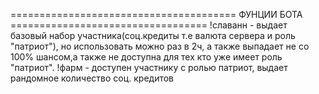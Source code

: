 ======================================= ФУНЦИИ БОТА ==================================
!славанн - выдает базовый набор участника(соц.кредиты т.е валюта сервера и роль "патриот"), но использовать можно раз в 2ч, а также выпадает не со 100% шансом,а также не доступна для тех кто уже имеет роль "патриот".
!фарм - доступен участнику с ролью патриот, выдает рандомное количество соц. кредитов 
